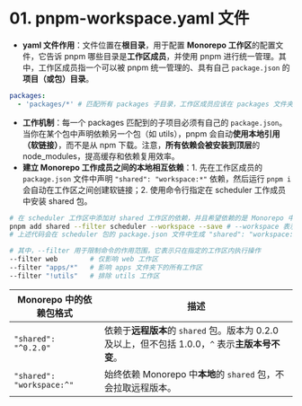 # 01. pnpm-workspace.yaml 文件

- **yaml 文件作用**：文件位置在**根目录**，用于配置 **Monorepo 工作区**的配置文件，它告诉 pnpm 哪些目录是**工作区成员**，并使用 pnpm 进行统一管理。其中，工作区成员指一个可以被 pnpm 统一管理的、具有自己 `package.json` 的**项目（或包）目录**。

```yaml
packages:
  - 'packages/*' # 匹配所有 packages 子目录，工作区成员应该在 packages 文件夹下
```

- **工作机制**：每一个 packages 匹配到的子项目必须有自己的 `package.json`。当你在某个包中声明依赖另一个包（如 utils），pnpm 会自动**使用本地引用（软链接）**，而不是从 npm 下载。注意，**所有依赖会被安装到顶层**的 node_modules，提高缓存和依赖复用效率。
- **建立 Monorepo 工作成员之间的本地相互依赖**：1. 先在工作区成员的 `package.json` 文件中声明 `"shared": "workspace:*"` 依赖，然后运行 `pnpm i` 会自动在工作区之间创建软链接；2. 使用命令行指定在 scheduler 工作成员中安装 shared 包。

```bash
# 在 scheduler 工作区中添加对 shared 工作区的依赖，并且希望依赖的是 Monorepo 中的 本地 shared 包（而不是远程版本）
pnpm add shared --filter scheduler --workspace --save # --workspace 表示添加的依赖指向本地的工作区包，而不是远程版本。
# 上述代码会在 scheduler 包的 package.json 文件中生成 "shared": "workspace:^"。

# 其中，--filter 用于限制命令的作用范围，它表示只在指定的工作区内执行操作
--filter web        # 仅影响 web 工作区
--filter "apps/*"   # 影响 apps 文件夹下的所有工作区
--filter "!utils"   # 排除 utils 工作区
```

| Monorepo 中的依赖包格式   | 描述                                                         |
| ------------------------- | ------------------------------------------------------------ |
| `"shared": "^0.2.0"`      | 依赖于**远程版本**的 `shared` 包。版本为 0.2.0 及以上，但不包括 1.0.0，`^` 表示**主版本号不变**。 |
| `"shared": "workspace:^"` | 始终依赖 Monorepo 中**本地**的 `shared` 包，不会拉取远程版本。 |

